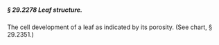 ##### § 29.2278 Leaf structure. #####

The cell development of a leaf as indicated by its porosity. (See chart, § 29.2351.)